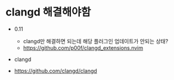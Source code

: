 # clangd 해결해야함
- 0.11
  - clangd만 해결하면 되는데 해당 플러그인 업데이트가 안되는 상태?
  - https://github.com/p00f/clangd_extensions.nvim

- clangd
- https://github.com/clangd/clangd
